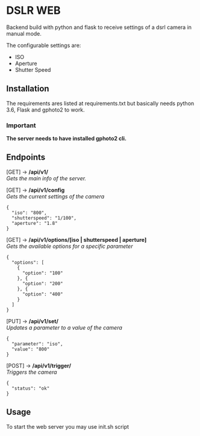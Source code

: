 # DSLR WEB

Backend build with python and flask to receive settings of a dsrl camera in manual mode.

The configurable settings are:
 - ISO
 - Aperture
 - Shutter Speed

## Installation
The requirements ares listed at requirements.txt but basically needs python 3.6, Flask and gphoto2 to work.
### Important
**The server needs to have installed gphoto2 cli.**

## Endpoints
[GET] -> **/api/v1/**   
*Gets the main info of the server.*


[GET] -> **/api/v1/config**   
*Gets the current settings of the camera*
```
{
  "iso": "800",
  "shutterspeed": "1/100",
  "aperture": "1.8"
}
```

[GET] -> **/api/v1/options/[iso | shutterspeed | aperture]**   
*Gets the available options for a specific parameter*
```
{
  "options": [
    {
      "option": "100"
    }, {
      "option": "200"
    }, {
      "option": "400"
    }
  ]
}
```

[PUT] -> **/api/v1/set/**  
*Updates a parameter to a value of the camera*
```
{
  "parameter": "iso",
  "value": "800"
}
```

[POST] -> **/api/v1/trigger/**  
*Triggers the camera*
```
{
  "status": "ok"
}
```

## Usage
To start the web server you may use init.sh script
